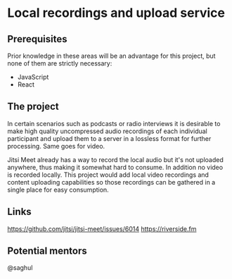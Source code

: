 # Local recordings and upload service

## Prerequisites

Prior knowledge in these areas will be an advantage for this project, but none of them
are strictly necessary:

* JavaScript
* React

## The project

In certain scenarios such as podcasts or radio interviews it is desirable to make
high quality uncompressed audio recordings of each individual participant and upload
them to a server in a lossless format for further processing. Same goes for video.

Jitsi Meet already has a way to record the local audio but it's not uploaded anywhere, thus
making it somewhat hard to consume. In addition no video is recorded locally.
This project would add local video recordings and content uploading capabilities
so those recordings can be gathered in a single place for easy consumption.

## Links

https://github.com/jitsi/jitsi-meet/issues/6014
https://riverside.fm

## Potential mentors

@saghul

